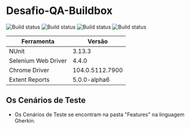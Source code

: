 # Desafio-QA-Buildbox

![Build status](https://img.shields.io/static/v1?label=NUnit&message=v3.13.3&color=green)
![Build status](https://img.shields.io/static/v1?label=Selenium&message=v4.4.0&color=green)
![Build status](https://img.shields.io/static/v1?label=ChromeDriver&message=v104.0.5112.7900&color=blue)
![Build status](https://img.shields.io/static/v1?label=ExtentReports&message=v5.0.0-alpha6&color=lightblue)

Ferramenta   | Versão
----- | ------
NUnit | 3.13.3
Selenium Web Driver  | 4.4.0
Chrome Driver | 104.0.5112.7900
Extent Reports | 5.0.0-alpha6

## Os Cenários de Teste 
* Os Cenários de Teste se encontram na pasta "Features" na linguagem Gherkin.